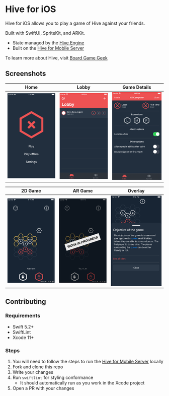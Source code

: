 # Hive for iOS

Hive for iOS allows you to play a game of Hive against your friends.

Built with SwiftUI, SpriteKit, and ARKit.

- State managed by the [Hive Engine](https://github.com/josephroquedev/hive-engine)
- Built on the [Hive for Mobile Server](https://github.com/josephroquedev/hive-for-mobile-server)

To learn more about Hive, visit [Board Game Geek](https://www.boardgamegeek.com/boardgame/2655/hive)

## Screenshots

| Home                          | Lobby                           | Game Details                                 |
| ----------------------------- | ------------------------------- | -------------------------------------------- |
| ![Home](screenshots/home.png) | ![Lobby](screenshots/lobby.png) | ![Game details](screenshots/gamedetails.png) |

| 2D Game                            | AR Game                            | Overlay                             |
| ---------------------------------- | ---------------------------------- | ----------------------------------- |
| ![2D game](screenshots/2dgame.png) | ![AR game](screenshots/argame.png) | ![Overlay](screenshots/overlay.png) |

## Contributing

### Requirements

- Swift 5.2+
- SwiftLint
- Xcode 11+

### Steps

1. You will need to follow the steps to run the [Hive for Mobile Server](https://github.com/josephroquedev/hive-for-mobile-server) locally
2. Fork and clone this repo
3. Write your changes
4. Run `swiftlint` for styling conformance
   - It should automatically run as you work in the Xcode project
5. Open a PR with your changes
